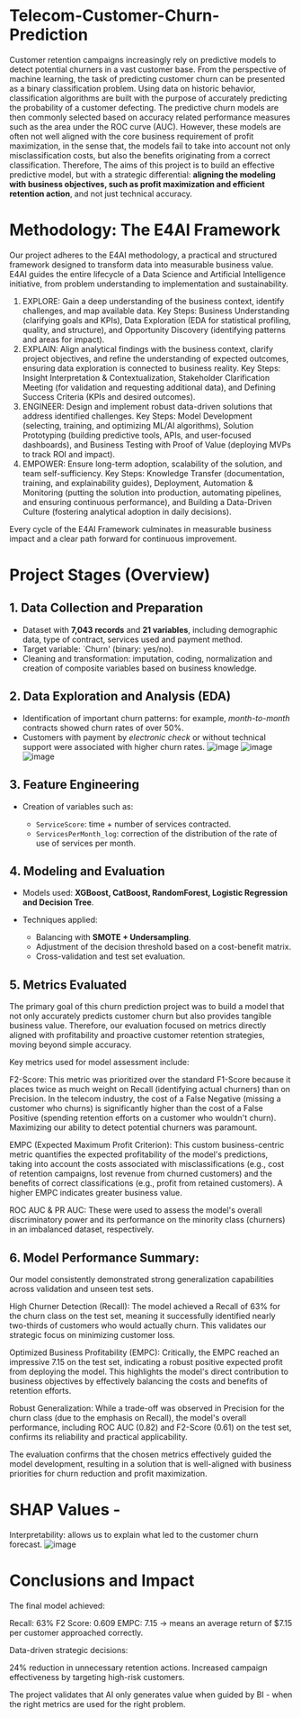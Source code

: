 # Telecom-Customer-Churn-Prediction
Customer retention campaigns increasingly rely on predictive models to detect potential churners in a vast customer base. From the perspective of machine learning, the task of predicting customer churn can be presented as a binary classification problem. Using data on historic behavior, classification algorithms are built with the purpose of accurately predicting the probability of a customer defecting. The predictive churn models are then commonly selected based on accuracy related performance measures such as the area under the ROC curve (AUC). However, these models are often not well aligned with the core business requirement of profit maximization, in the sense that, the models fail to take into account not only misclassification costs, but also the benefits originating from a correct classification. 
Therefore, The aims of this project is to build an effective predictive model, but with a strategic differential: **aligning the modeling with business objectives, such as profit maximization and efficient retention action**, and not just technical accuracy.

# Methodology: The E4AI Framework
Our project adheres to the E4AI methodology, a practical and structured framework designed to transform data into measurable business value. E4AI guides the entire lifecycle of a Data Science and Artificial Intelligence initiative, from problem understanding to implementation and sustainability.

1. EXPLORE: Gain a deep understanding of the business context, identify challenges, and map available data.
Key Steps: Business Understanding (clarifying goals and KPIs), Data Exploration (EDA for statistical profiling, quality, and structure), and Opportunity Discovery (identifying patterns and areas for impact).
2. EXPLAIN: Align analytical findings with the business context, clarify project objectives, and refine the understanding of expected outcomes, ensuring data exploration is connected to business reality.
Key Steps: Insight Interpretation & Contextualization, Stakeholder Clarification Meeting (for validation and requesting additional data), and Defining Success Criteria (KPIs and desired outcomes).
3. ENGINEER: Design and implement robust data-driven solutions that address identified challenges.
Key Steps: Model Development (selecting, training, and optimizing ML/AI algorithms), Solution Prototyping (building predictive tools, APIs, and user-focused dashboards), and Business Testing with Proof of Value (deploying MVPs to track ROI and impact).
4. EMPOWER: Ensure long-term adoption, scalability of the solution, and team self-sufficiency.
Key Steps: Knowledge Transfer (documentation, training, and explainability guides), Deployment, Automation & Monitoring (putting the solution into production, automating pipelines, and ensuring continuous performance), and Building a Data-Driven Culture (fostering analytical adoption in daily decisions).

Every cycle of the E4AI Framework culminates in measurable business impact and a clear path forward for continuous improvement.

# Project Stages (Overview)
## 1. Data Collection and Preparation

   * Dataset with **7,043 records** and **21 variables**, including demographic data, type of contract, services used and payment method.
   * Target variable: `Churn' (binary: yes/no).
   * Cleaning and transformation: imputation, coding, normalization and creation of composite variables based on business knowledge.

## 2. Data Exploration and Analysis (EDA)

   * Identification of important churn patterns: for example, *month-to-month* contracts showed churn rates of over 50%.
   * Customers with payment by *electronic check* or without technical support were associated with higher churn rates.
     ![image](https://github.com/user-attachments/assets/e1617718-807d-4157-85fa-423a035dd65c)
     ![image](https://github.com/user-attachments/assets/7ceeff95-db9b-483c-baf7-cebdf80c6dba)
     ![image](https://github.com/user-attachments/assets/60b8a7aa-03f7-42f5-88bc-264eb9ceeff7)


## 3. Feature Engineering
   * Creation of variables such as:

     * `ServiceScore`: time + number of services contracted.
     * `ServicesPerMonth_log`: correction of the distribution of the rate of use of services per month.

## 4. Modeling and Evaluation

   * Models used: **XGBoost, CatBoost, RandomForest, Logistic Regression and Decision Tree**.
   * Techniques applied:

     * Balancing with **SMOTE + Undersampling**.
     * Adjustment of the decision threshold based on a cost-benefit matrix.
     * Cross-validation and test set evaluation.
    
## 5. Metrics Evaluated
The primary goal of this churn prediction project was to build a model that not only accurately predicts customer churn but also provides tangible business value. Therefore, our evaluation focused on metrics directly aligned with profitability and proactive customer retention strategies, moving beyond simple accuracy.

Key metrics used for model assessment include:

F2-Score: This metric was prioritized over the standard F1-Score because it places twice as much weight on Recall (identifying actual churners) than on Precision. In the telecom industry, the cost of a False Negative (missing a customer who churns) is significantly higher than the cost of a False Positive (spending retention efforts on a customer who wouldn't churn). Maximizing our ability to detect potential churners was paramount.

EMPC (Expected Maximum Profit Criterion): This custom business-centric metric quantifies the expected profitability of the model's predictions, taking into account the costs associated with misclassifications (e.g., cost of retention campaigns, lost revenue from churned customers) and the benefits of correct classifications (e.g., profit from retained customers). A higher EMPC indicates greater business value.

ROC AUC & PR AUC: These were used to assess the model's overall discriminatory power and its performance on the minority class (churners) in an imbalanced dataset, respectively.

## 6. Model Performance Summary:

Our model consistently demonstrated strong generalization capabilities across validation and unseen test sets.

High Churner Detection (Recall): The model achieved a Recall of 63% for the churn class on the test set, meaning it successfully identified nearly two-thirds of customers who would actually churn. This validates our strategic focus on minimizing customer loss.

Optimized Business Profitability (EMPC): Critically, the EMPC reached an impressive 7.15 on the test set, indicating a robust positive expected profit from deploying the model. This highlights the model's direct contribution to business objectives by effectively balancing the costs and benefits of retention efforts.

Robust Generalization: While a trade-off was observed in Precision for the churn class (due to the emphasis on Recall), the model's overall performance, including ROC AUC (0.82) and F2-Score (0.61) on the test set, confirms its reliability and practical applicability.

The evaluation confirms that the chosen metrics effectively guided the model development, resulting in a solution that is well-aligned with business priorities for churn reduction and profit maximization.

# SHAP Values - 
Interpretability: allows us to explain what led to the customer churn forecast.
![image](https://github.com/user-attachments/assets/01e13f32-ef19-437f-a6a1-fa35e57b810a)

# Conclusions and Impact

The final model achieved:

Recall: 63%
F2 Score: 0.609
EMPC: 7.15 → means an average return of $7.15 per customer approached correctly.

Data-driven strategic decisions:

24% reduction in unnecessary retention actions.
Increased campaign effectiveness by targeting high-risk customers.

The project validates that AI only generates value when guided by BI - when the right metrics are used for the right problem.
